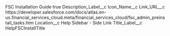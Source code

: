 <?xml version="1.0" encoding="UTF-8"?>
<CustomMetadata xmlns="http://soap.sforce.com/2006/04/metadata" xmlns:xsi="http://www.w3.org/2001/XMLSchema-instance" xmlns:xsd="http://www.w3.org/2001/XMLSchema">
    <label>FSC Installation Guide</label>
    <protected>true</protected>
    <values>
        <field>Description_Label__c</field>
        <value xsi:nil="true"/>
    </values>
    <values>
        <field>Icon_Name__c</field>
        <value xsi:nil="true"/>
    </values>
    <values>
        <field>Link_URL__c</field>
        <value xsi:type="xsd:string">https://developer.salesforce.com/docs/atlas.en-us.financial_services_cloud.meta/financial_services_cloud/fsc_admin_preinstall_tasks.htm</value>
    </values>
    <values>
        <field>Location__c</field>
        <value xsi:type="xsd:string">Help Sidebar - Side Link</value>
    </values>
    <values>
        <field>Title_Label__c</field>
        <value xsi:type="xsd:string">HelpFSCInstallTitle</value>
    </values>
</CustomMetadata>
